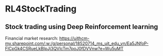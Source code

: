 # RL4StockTrading

## Stock trading using Deep Reinforcement learning

Financial market research: https://uithcm-my.sharepoint.com/:w:/g/personal/18520714_ms_uit_edu_vn/Ea5JNfoP-FlCpGk4CSRueLkBIpJj3QVIcTm7poJ0fDVVnw?e=Wu5uMT
